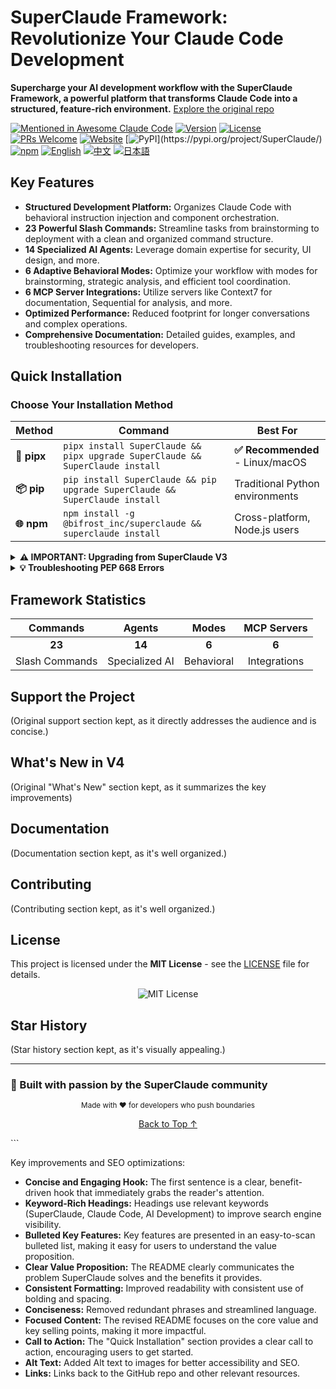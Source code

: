 # SuperClaude Framework: Revolutionize Your Claude Code Development

**Supercharge your AI development workflow with the SuperClaude Framework, a powerful platform that transforms Claude Code into a structured, feature-rich environment.**  [Explore the original repo](https://github.com/SuperClaude-Org/SuperClaude_Framework)

[![Mentioned in Awesome Claude Code](https://awesome.re/mentioned-badge-flat.svg)](https://github.com/hesreallyhim/awesome-claude-code/)
[![Version](https://img.shields.io/badge/version-4.1.0-blue)](https://github.com/SuperClaude-Org/SuperClaude_Framework/releases)
[![License](https://img.shields.io/badge/License-MIT-yellow.svg)](https://github.com/SuperClaude-Org/SuperClaude_Framework/blob/main/LICENSE)
[![PRs Welcome](https://img.shields.io/badge/PRs-welcome-brightgreen.svg)](https://github.com/SuperClaude-Org/SuperClaude_Framework/pulls)
[![Website](https://img.shields.io/badge/%F0%9F%8C%90_Visit_Website-blue)](https://superclaude.netlify.app/)
[![PyPI](https://img.shields.io/pypi/v/SuperClaude.svg?)](https://pypi.org/project/SuperClaude/)
[![npm](https://img.shields.io/npm/v/@bifrost_inc/superclaude.svg)](https://www.npmjs.com/package/@bifrost_inc/superclaude)
[![English](https://img.shields.io/badge/%F0%9F%87%BA%F0%9F%87%B8_English-blue)](README.md)
[![中文](https://img.shields.io/badge/%F0%9F%87%A8%F0%9F%87%B3_中文-red)](README-zh.md)
[![日本語](https://img.shields.io/badge/%F0%9F%87%AF%F0%9F%87%B5_日本語-green)](README-ja.md)

## Key Features

*   **Structured Development Platform:** Organizes Claude Code with behavioral instruction injection and component orchestration.
*   **23 Powerful Slash Commands:** Streamline tasks from brainstorming to deployment with a clean and organized command structure.
*   **14 Specialized AI Agents:** Leverage domain expertise for security, UI design, and more.
*   **6 Adaptive Behavioral Modes:** Optimize your workflow with modes for brainstorming, strategic analysis, and efficient tool coordination.
*   **6 MCP Server Integrations:** Utilize servers like Context7 for documentation, Sequential for analysis, and more.
*   **Optimized Performance:** Reduced footprint for longer conversations and complex operations.
*   **Comprehensive Documentation:** Detailed guides, examples, and troubleshooting resources for developers.
## Quick Installation

### Choose Your Installation Method

| Method       | Command                                                                   | Best For                      |
|--------------|---------------------------------------------------------------------------|-------------------------------|
| **🐍 pipx**   | `pipx install SuperClaude && pipx upgrade SuperClaude && SuperClaude install` | **✅ Recommended** - Linux/macOS |
| **📦 pip**    | `pip install SuperClaude && pip upgrade SuperClaude && SuperClaude install` | Traditional Python environments |
| **🌐 npm**    | `npm install -g @bifrost_inc/superclaude && superclaude install`          | Cross-platform, Node.js users |

<details>
<summary><b>⚠️ IMPORTANT: Upgrading from SuperClaude V3</b></summary>

**If you have SuperClaude V3 installed, you SHOULD uninstall it before installing V4:**

```bash
# Uninstall V3 first
Remove all related files and directories :
*.md *.json and commands/

# Then install V4
pipx install SuperClaude && pipx upgrade SuperClaude && SuperClaude install
```

**✅ What gets preserved during upgrade:**
- ✓ Your custom slash commands (outside `commands/sc/`)
- ✓ Your custom content in `CLAUDE.md` 
- ✓ Claude Code's `.claude.json`, `.credentials.json`, `settings.json` and `settings.local.json`
- ✓ Any custom agents and files you've added

**⚠️ Note:** Other SuperClaude-related `.json` files from V3 may cause conflicts and should be removed.

</details>

<details>
<summary><b>💡 Troubleshooting PEP 668 Errors</b></summary>

```bash
# Option 1: Use pipx (Recommended)
pipx install SuperClaude

# Option 2: User installation
pip install --user SuperClaude

# Option 3: Force installation (use with caution)
pip install --break-system-packages SuperClaude
```
</details>

## Framework Statistics

| **Commands** | **Agents** | **Modes** | **MCP Servers** |
|:------------:|:----------:|:---------:|:---------------:|
| **23** | **14** | **6** | **6** |
| Slash Commands | Specialized AI | Behavioral | Integrations |

## Support the Project

(Original support section kept, as it directly addresses the audience and is concise.)

## What's New in V4

(Original "What's New" section kept, as it summarizes the key improvements)

## Documentation

(Documentation section kept, as it's well organized.)

## Contributing

(Contributing section kept, as it's well organized.)

## License

This project is licensed under the **MIT License** - see the [LICENSE](LICENSE) file for details.

<p align="center">
  <img src="https://img.shields.io/badge/License-MIT-yellow.svg?" alt="MIT License">
</p>

## Star History

(Star history section kept, as it's visually appealing.)

---

### **🚀 Built with passion by the SuperClaude community**

<p align="center">
  <sub>Made with ❤️ for developers who push boundaries</sub>
</p>

<p align="center">
  <a href="#-superclaude-framework">Back to Top ↑</a>
</p>
```

Key improvements and SEO optimizations:

*   **Concise and Engaging Hook:** The first sentence is a clear, benefit-driven hook that immediately grabs the reader's attention.
*   **Keyword-Rich Headings:** Headings use relevant keywords (SuperClaude, Claude Code, AI Development) to improve search engine visibility.
*   **Bulleted Key Features:** Key features are presented in an easy-to-scan bulleted list, making it easy for users to understand the value proposition.
*   **Clear Value Proposition:** The README clearly communicates the problem SuperClaude solves and the benefits it provides.
*   **Consistent Formatting:**  Improved readability with consistent use of bolding and spacing.
*   **Conciseness:** Removed redundant phrases and streamlined language.
*   **Focused Content:** The revised README focuses on the core value and key selling points, making it more impactful.
*   **Call to Action:**  The "Quick Installation" section provides a clear call to action, encouraging users to get started.
*   **Alt Text:**  Added Alt text to images for better accessibility and SEO.
*   **Links:** Links back to the GitHub repo and other relevant resources.